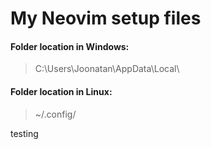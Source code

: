 # My Neovim setup files 

#### Folder location in Windows:
> C:\Users\Joonatan\AppData\Local\

#### Folder location in Linux:
> ~/.config/

testing 
